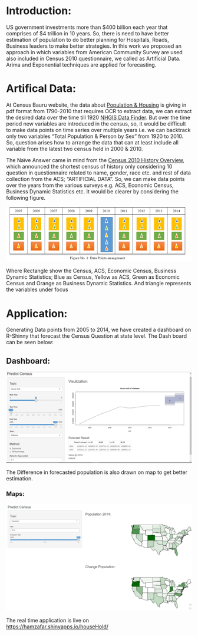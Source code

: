 # Introduction:
US government investments more than $400 billion each year that comprises of $4 trillion in 10 years. So, there is need to have better estimation of population to do better planning for Hospitals, Roads, Business leaders to make better strategies. In this work we proposed an approach in which variables from American Community Survey are used also included in Census 2010 questionnaire, we called as Artificial Data. Arima and Exponential techniques are applied for forecasting.

# Artifical Data:

At Census Bauru website, the data about [Population & Housing](http://www.census.gov/prod/www/decennial.html) is giving in pdf format from 1790-2010 that requires OCR to extract data, we can extract the desired data over the time till 1920 [NHGIS Data Finder](https://data2.nhgis.org/main). But over the time period new variables are introduced in the census, so, it would be difficult to make data points on time series over multiple years i.e. we can backtrack only two variables “Total Population & Person by Sex” from 1920 to 2010. So, question arises how to arrange the data that can at least include all variable from the latest two census held in 2000 & 2010. 

The Naïve Answer came in mind from the [Census 2010 History Overview](https://www.census.gov/history/www/through_the_decades/overview/2010_overview_1.html), which announced the shortest census of history only considering 10 question in questionnaire related to name, gender, race etc. and rest of data collection from the ACS; “ARTIFICIAL DATA”. So, we can make data points over the years from the various surveys e.g. ACS, Economic Census, Business Dynamic Statistics etc. It would be clearer by considering the following figure.

<img src ='https://raw.githubusercontent.com/hamzafar/image_repo/master/Capture.PNG'>

Where Rectangle show the Census, ACS, Economic Census, Business Dynamic Statistics; Blue as Census, Yellow as ACS, Green as Economic Census and Orange as Business Dynamic Statistics. And triangle represents the variables under focus

# Application:
Generating Data points from 2005 to 2014, we have created a dashboard on R-Shinny that forecast the Census Question at state level. The Dash board can be seen below:

## Dashboard:
<img src = 'https://raw.githubusercontent.com/hamzafar/census_prediction/master/dashboard.png'>

The Difference in forecasted population is also drawn on map to get better estimation.

### Maps:
<img src ='https://raw.githubusercontent.com/hamzafar/census_prediction/master/Population%20predicted%20map.PNG'>

The real time application is live on https://hamzafar.shinyapps.io/houseHold/

